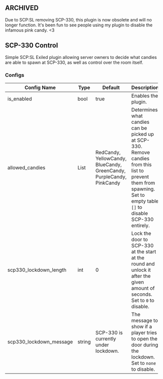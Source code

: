 ## ARCHIVED
Due to SCP:SL removing SCP-330, this plugin is now obsolete and will no longer function. It's been fun to see people using my plugin to disable the infamous pink candy. <3

## SCP-330 Control
Simple SCP:SL Exiled plugin allowing server owners to decide what candies are able to spawn at SCP-330, as well as control over the room itself.

### Configs
| Config Name             | Type   | Default                                                              | Description                                                                                                                                                           |
|-------------------------|--------|----------------------------------------------------------------------|-----------------------------------------------------------------------------------------------------------------------------------------------------------------------|
| is_enabled              | bool   | true                                                                 | Enables the plugin.                                                                                                                                                   |
| allowed_candies         | List   | RedCandy, YellowCandy, BlueCandy, GreenCandy, PurpleCandy, PinkCandy | Determines what candies can be picked up at SCP-330. Remove candies from this list to prevent them from spawning. Set to empty table `[]` to disable SCP-330 entirely.|
| scp330_lockdown_length  | int    | 0                                                                    | Lock the door to SCP-330 at the start at the round and unlock it after the given amount of seconds. Set to `0` to disable.                                            |
| scp330_lockdown_message | string | SCP-330 is currently under lockdown.                                 | The message to show if a player tries to open the door during the lockdown. Set to `none` to disable.                                                                 |